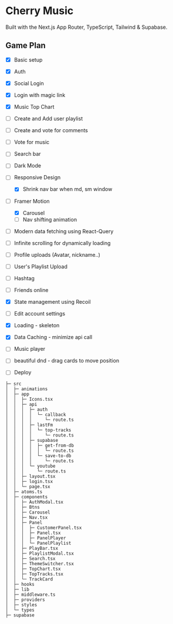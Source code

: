 # Cherry Music

Built with the Next.js App Router, TypeScript, Tailwind & Supabase.

## Game Plan
- [x] Basic setup
- [x] Auth
- [x] Social Login
- [x] Login with magic link
- [x] Music Top Chart
- [ ] Create and Add user playlist
- [ ] Create and vote for comments
- [ ] Vote for music
- [ ] Search bar
- [ ] Dark Mode
- [ ] Responsive Design
    - [x] Shrink nav bar when md, sm window
- [ ] Framer Motion
    - [x] Carousel
    - [ ] Nav shifting animation
- [ ] Modern data fetching using React-Query
- [ ] Infinite scrolling for dynamically loading 
- [ ] Profile uploads (Avatar, nickname..)
- [ ] User's Playlist Upload
- [ ] Hashtag
- [ ] Friends online
- [x] State management using Recoil
- [ ] Edit account settings
- [x] Loading - skeleton
- [x] Data Caching - minimize api call
- [ ] Music player
- [ ] beautiful dnd - drag cards to move position
- [ ] Deploy


``` FolderTree
├─ src
│  ├─ animations
│  ├─ app
│  │  ├─ Icons.tsx
│  │  ├─ api
│  │  │  ├─ auth
│  │  │  │  └─ callback
│  │  │  │     └─ route.ts
│  │  │  ├─ lastFm
│  │  │  │  └─ top-tracks
│  │  │  │     └─ route.ts
│  │  │  ├─ supabase
│  │  │  │  ├─ get-from-db
│  │  │  │  │  └─ route.ts
│  │  │  │  └─ save-to-db
│  │  │  │     └─ route.ts
│  │  │  └─ youtube
│  │  │     └─ route.ts
│  │  ├─ layout.tsx
│  │  ├─ login.tsx
│  │  └─ page.tsx
│  ├─ atoms.ts
│  ├─ components
│  │  ├─ AuthModal.tsx
│  │  ├─ Btns
│  │  ├─ Carousel
│  │  ├─ Nav.tsx
│  │  ├─ Panel
│  │  │  ├─ CustomerPanel.tsx
│  │  │  ├─ Panel.tsx
│  │  │  ├─ PanelPlayer
│  │  │  └─ PanelPlaylist
│  │  ├─ PlayBar.tsx
│  │  ├─ PlaylistModal.tsx
│  │  ├─ Search.tsx
│  │  ├─ ThemeSwitcher.tsx
│  │  ├─ TopChart.tsx
│  │  ├─ TopTracks.tsx
│  │  └─ TrackCard
│  ├─ hooks
│  ├─ lib
│  ├─ middleware.ts
│  ├─ providers
│  ├─ styles
│  └─ types
├─ supabase
```